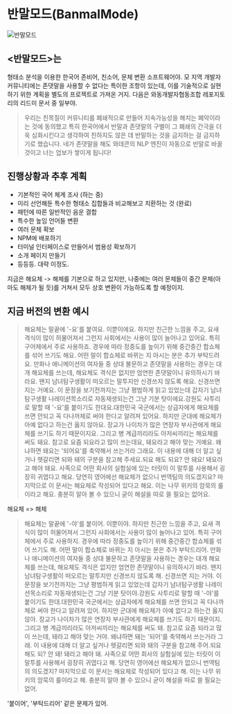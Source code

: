 # 반말모드(BanmalMode)
![반말모드](https://raw.githubusercontent.com/dolsup/BanmalMode/gh-pages/logotype.png)
## <반말모드>는
형태소 분석을 이용한 한국어 존비어, 친소어, 문체 변환 소프트웨어야. 모 지역 개발자 커뮤니티에는 존댓말을 사용할 수 없다는 특이한 조항이 있는데, 이를 기술적으로 실현하기 위한 계획을 별도의 프로젝트로 가져온 거지. 다음은 와동개발자협동조합 레포지토리의 리드미 문서 중 일부야.

>우리는 친목질이 커뮤니티를 폐쇄적으로 만들어 지속가능성을 해치는 폐악이라는 것에 동의했고 특히 한국어에서 반말과 존댓말의 구별이 그 폐쇄의 간극을 더욱 심화시킨다고 생각하여 친하지도 않은 데 반말하는 것을 금지하는 걸 금지하기로 했습니다. 네가 존댓말을 해도 와데콘의 NLP 엔진이 자동으로 반말로 바꿀 것이고 너는 업보가 쌓이게 됩니다!



## 진행상황과 추후 계획
- 기본적인 국어 체계 조사 (하는 중)
- 미리 선언해둔 특수한 형태소 집합들과 비교해보고 치환하는 것 (완료)
- 패턴에 따른 일반적인 음운 결합
- 특수한 높임 언어들 변환
- 여러 문체 확보
- NPM에 배포하기
- 터미널 인터페이스로 만들어서 범용성 확보하기
- 소개 페이지 만들기
- 등등등. 대략 이정도.

지금은 해요체 -> 해체를 기본으로 하고 있지만, 나중에는 여러 문체들이 중간 문체(아마도 해체가 될 듯)를 거쳐서 모두 상호 변환이 가능하도록 할 예정이지.

## 지금 버전의 변환 예시

>해요체는 말끝에 '-요'를 붙여요. 이뿐이에요. 하지만 친근한 느낌을 주고, 요새 격식이 많이 허물어져서 그런지 사회에서는 사용이 많이 늘어나고 있어요. 특히 구어체에서 주로 사용하죠. 경우에 따라 정중도를 높이기 위해 중간중간 합쇼체를 섞어 쓰기도 해요. 어떤 말이 합쇼체로 바뀌는 지 아시는 분은 추가 부탁드려요. 만화나 애니메이션의 여자들 중 상대 불문하고 존댓말을 사용하는 경우는 대개 해요체를 쓰는데, 해요체도 격식은 없지만 엄연한 존댓말이니 유의하시기 바라요. 왠지 남녀탐구생활이 떠오르는 말투지만 신경쓰지 않도록 해요. 신경쓰면 지는 거예요. 이 문장을 보기전까지는 그냥 평범하게 읽고 있었는데 갑자기 남녀탐구생활 나레이션목소리로 자동재생되는건 그냥 기분 탓이에요.강원도 사투리로 말할 때 '-요'를 붙이기도 한대요.대한민국 국군에서는 상급자에게 해요체를 쓰면 안되고 꼭 다나까체로 써야 한다고 알려져 있어요. 하지만 군대에 해요체가 아예 없다고 하는건 옳지 않아요. 장교가 나이차가 많은 연장자 부사관에게 해요체를 쓰기도 하기 때문이지요. 그리고 병 계급끼리라도 아저씨끼리는 해요체를 써도 돼요. 참고로 요즘 되요라고 많이 쓰는데요, 돼요라고 해야 맞는 거예요. 왜냐하면 돼요는 '되어요'를 축약해서 쓰는거라 그래요. 이 내용에 대해 더 알고 싶거나 헷갈리면 되와 돼의 구분을 참고해 주세요.되요 해도 되요? 안 돼요! 돼요라고 해야 돼요. 사족으로 어떤 회사의 실험실에 있는 터릿이 이 말투를 사용해서 굉장히 귀엽다고 해요. 당연히 영어에선 해요체가 없으니 번역팀의 의도겠지요? 마지막으로 이 문서는 해요체로 작성되어 있다고 해요. 이는 나무 위키의 암묵의 룰이라고 해요. 충분히 알아 볼 수 있으니 굳이 해설을 따로 쓸 필요는 없어요.

해요체 => 해체

>해요체는 말끝에 '-야'를 붙이어. 이뿐이야. 하지만 친근한 느낌을 주고, 요새 격식이 많이 허물어져서 그런지 사회에서는 사용이 많이 늘어나고 있어. 특히 구어체에서 주로 사용하지. 경우에 따라 정중도를 높이기 위해 중간중간 합쇼체를 섞어 쓰기도 해. 어떤 말이 합쇼체로 바뀌는 지 아시는 분은 추가 부탁드리어. 만화나 애니메이션의 여자들 중 상대 불문하고 존댓말을 사용하는 경우는 대개 해요체를 쓰는데, 해요체도 격식은 없지만 엄연한 존댓말이니 유의하시기 바라. 왠지 남녀탐구생활이 떠오르는 말투지만 신경쓰지 않도록 해. 신경쓰면 지는 거야. 이 문장을 보기전까지는 그냥 평범하게 읽고 있었는데 갑자기 남녀탐구생활 나레이션목소리로 자동재생되는건 그냥 기분 탓이야.강원도 사투리로 말할 때 '-야'를 붙이기도 한대.대한민국 국군에서는 상급자에게 해요체를 쓰면 안되고 꼭 다나까체로 써야 한다고 알려져 있어. 하지만 군대에 해요체가 아예 없다고 하는건 옳지 않아. 장교가 나이차가 많은 연장자 부사관에게 해요체를 쓰기도 하기 때문이지. 그리고 병 계급끼리라도 아저씨끼리는 해요체를 써도 돼. 참고로 요즘 되라고 많이 쓰는데, 돼라고 해야 맞는 거야. 왜냐하면 돼는 '되어'를 축약해서 쓰는거라 그래. 이 내용에 대해 더 알고 싶거나 헷갈리면 되와 돼의 구분을 참고해 주어.되요 해도 되? 안 돼! 돼라고 해야 돼. 사족으로 어떤 회사의 실험실에 있는 터릿이 이 말투를 사용해서 굉장히 귀엽다고 해. 당연히 영어에선 해요체가 없으니 번역팀의 의도겠지? 마지막으로 이 문서는 해요체로 작성되어 있다고 해. 이는 나무 위키의 암묵의 룰이라고 해. 충분히 알아 볼 수 있으니 굳이 해설을 따로 쓸 필요는 없어.

'붙이어', '부탁드리어' 같은 문제가 있어.
